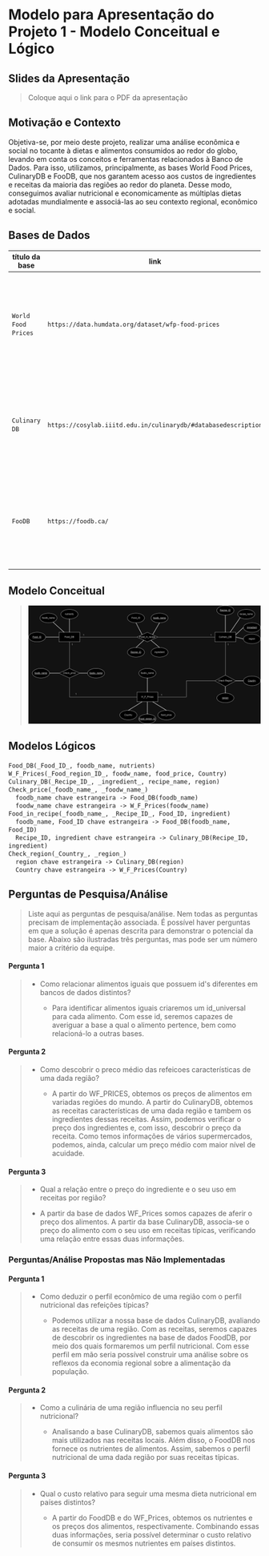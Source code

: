 # Modelo para Apresentação do Projeto 1 - Modelo Conceitual e Lógico

## Slides da Apresentação

> Coloque aqui o link para o PDF da apresentação

## Motivação e Contexto
Objetiva-se, por meio deste projeto, realizar uma análise econômica e social no tocante à dietas e alimentos consumidos ao redor do globo, levando em conta os conceitos e ferramentas relacionados à Banco de Dados.
Para isso, utilizamos, principalmente, as bases World Food Prices, CulinaryDB e FooDB, que nos garantem acesso aos custos de ingredientes e receitas da maioria das regiões ao redor do planeta. Desse modo, conseguimos avaliar nutricional e economicamente as múltiplas dietas adotadas mundialmente e associá-las ao seu contexto regional, econômico e social.

## Bases de Dados
| título da base     | link                           | breve descrição             |
| ------------------ | ------------------------------ | --------------------------- |
`World Food Prices` | `https://data.humdata.org/dataset/wfp-food-prices` | `Base de dados que contém informações sobre o preço de alimentos como arroz, feijão, açúcar, entre outros; de mais de 1500 mercados distribuídos por 76 países ao redor do mundo.`
`Culinary DB` | `https://cosylab.iiitd.edu.in/culinarydb/#databasedescription` | `Base de dados que contêm informações sobre ingredientes utilizados e receitas tradicionais de 22 regiões geoculturais do globo.`
`FooDB` | `https://foodb.ca/` | `Base de dados sobre informações químicas e biológicas, como macro e micronutrientes, de centenas de alimentos utilizados no planeta inteiro.`


## Modelo Conceitual

> <img src="./images/imagem_er_projeto1.jpeg" width="800px" height="auto">

## Modelos Lógicos

```
Food_DB(_Food_ID_, foodb_name, nutrients)
W_F_Prices(_Food_region_ID_, foodw_name, food_price, Country)
Culinary_DB(_Recipe_ID_, _ingredient_, recipe_name, region)
Check_price(_foodb_name_, _foodw_name_)
  foodb_name chave estrangeira -> Food_DB(foodb_name)
  foodw_name chave estrangeira -> W_F_Prices(foodw_name)
Food_in_recipe(_foodb_name_, _Recipe_ID_, Food_ID, ingredient)
  foodb_name, Food_ID chave estrangeira -> Food_DB(foodb_name, Food_ID)
  Recipe_ID, ingredient chave estrangeira -> Culinary_DB(Recipe_ID, ingredient)
Check_region(_Country_, _region_)
  region chave estrangeira -> Culinary_DB(region)
  Country chave estrangeira -> W_F_Prices(Country)
```

## Perguntas de Pesquisa/Análise

> Liste aqui as perguntas de pesquisa/análise. Nem todas as perguntas precisam de implementação associada. É possível haver perguntas em que a solução é apenas descrita para demonstrar o potencial da base. Abaixo são ilustradas três perguntas, mas pode ser um número maior a critério da equipe.

#### Pergunta 1

> - Como relacionar alimentos iguais que possuem id's diferentes em bancos de dados distintos?
>
>   - Para identificar alimentos iguais criaremos um id_universal para cada alimento. Com esse id, seremos capazes de averiguar a base a qual o alimento pertence, bem como relacioná-lo a outras bases.

#### Pergunta 2

> - Como descobrir o preco médio das refeicoes características de uma dada região?  
>
>   - A partir do WF_PRICES, obtemos os preços de alimentos em variadas regiões do mundo. A partir do CulinaryDB, obtemos as receitas características de uma dada região e tambem os ingredientes dessas receitas. Assim, podemos verificar o preço dos ingredientes e, com isso, descobrir o preço da receita. Como temos informações de vários supermercados, podemos, ainda, calcular um preço médio com maior nível de acuidade.

#### Pergunta 3

>  - Qual a relação entre o preço do ingrediente e o seu uso em receitas por região?
>
>   - A partir da base de dados WF_Prices somos capazes de aferir o preço dos alimentos. A partir da base CulinaryDB, associa-se o preço do alimento com o seu uso em receitas típicas, verificando uma relação entre essas duas informações.

### Perguntas/Análise Propostas mas Não Implementadas

#### Pergunta 1

> - Como deduzir o perfil econômico de uma região com o perfil nutricional das refeições típicas?
>
>   - Podemos utilizar a nossa base de dados CulinaryDB, avaliando as receitas de uma região. Com as receitas, seremos capazes de descobrir os ingredientes na base de dados FoodDB, por meio dos quais formaremos um perfil nutricional. Com esse perfil em mão seria possível construir uma análise sobre os reflexos da economia regional sobre a alimentação da população. 

#### Pergunta 2

> - Como a culinária de uma região influencia no seu perfil nutricional?
>  
>   - Analisando a base CulinaryDB, sabemos quais alimentos são mais utilizados nas receitas locais. Além disso, o FoodDB nos fornece os nutrientes de alimentos. Assim, sabemos o perfil nutricional de uma dada região por suas receitas típicas. 

#### Pergunta 3
> - Qual o custo relativo para seguir uma mesma dieta nutricional em países distintos?
>
>   - A partir do FoodDB e do WF_Prices, obtemos os nutrientes e os preços dos alimentos, respectivamente. Combinando essas duas informações, seria possível determinar o custo relativo de consumir os mesmos nutrientes em países distintos.  

